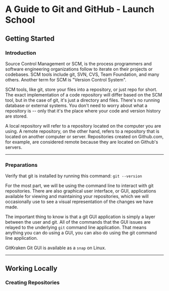 # A Guide to Git and GitHub - Launch School

## Getting Started

### Introduction

Source Control Management or SCM, is the process programmers and software engineering organizations follow to iterate on their projects or codebases. SCM tools include git, SVN, CVS, Team Foundation, and many others. Another term for SCM is "Version Control System".

SCM tools, like git, store your files into a repository, or just repo for short. The exact implementation of a code repository will differ based on the SCM tool, but in the case of git, it's just a directory and files. There's no running database or external systems. You don't need to worry about what a repository is -- only that it's the place where your code and version history are stored.

A local repository will refer to a repository located on the computer you are using. A remote repository, on the other hand, refers to a repository that is located on another computer or server. Repositories created on Github.com, for example, are considered remote because they are located on Github's servers.

---

### Preparations

Verify that git is installed by running this command:
`git --version`

For the most part, we will be using the command line to interact with git repositories. There are also graphical user interface, or GUI, applications available for viewing and maintaining your repositories, which we will occasionally use to see a visual representation of the changes we have made.

The important thing to know is that a git GUI application is simply a layer between the user and git. All of the commands that the GUI issues are relayed to the underlying `git` command line application. That means anything you can do using a GUI, you can also do using the git command line application.

GitKraken Git GUI is available as a `snap` on Linux.

---

## Working Locally

### Creating Repositories
